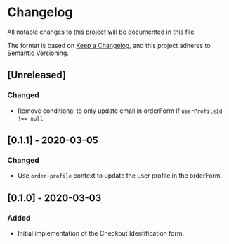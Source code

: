 # Changelog
All notable changes to this project will be documented in this file.

The format is based on [Keep a Changelog](https://keepachangelog.com/en/1.0.0/),
and this project adheres to [Semantic Versioning](https://semver.org/spec/v2.0.0.html).

## [Unreleased]

### Changed

- Remove conditional to only update email in orderForm if `userProfileId !== null`.

## [0.1.1] - 2020-03-05

### Changed

- Use `order-profile` context to update the user profile in the orderForm.

## [0.1.0] - 2020-03-03

### Added

- Initial implementation of the Checkout Identification form.
